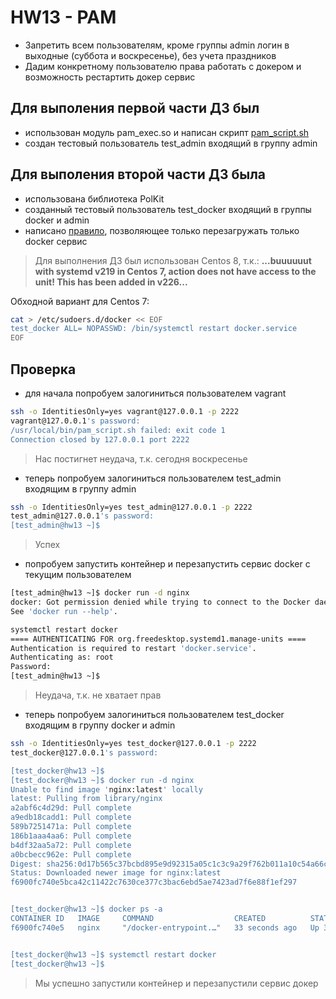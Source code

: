 # HW13 - PAM

- Запретить всем пользователям, кроме группы admin логин в выходные (суббота и воскресенье), без учета праздников
- Дадим конкретному пользователю права работать с докером и возможность рестартить докер сервис

## Для выполения первой части ДЗ был

- использован модуль pam_exec.so и написан скрипт [pam_script.sh](./pam_script.sh)
- создан тестовый пользователь test_admin входящий в группу admin

## Для выполения второй части ДЗ была

- использована библиотека PolKit
- созданный тестовый пользователь test_docker входящий в группы docker и admin
- написано [правило](./10-docker.rules), позволяющее только перезагружать только docker сервис

> Для выполнения ДЗ был использован Centos 8, т.к.:  **...buuuuuut with systemd v219 in Centos 7, action does not have access to the unit! This has been added in v226...**

Обходной вариант для Centos 7:

```bash
cat > /etc/sudoers.d/docker << EOF
test_docker ALL= NOPASSWD: /bin/systemctl restart docker.service
EOF
```

## Проверка

- для начала попробуем залогиниться пользователем vagrant

```bash
ssh -o IdentitiesOnly=yes vagrant@127.0.0.1 -p 2222
vagrant@127.0.0.1's password: 
/usr/local/bin/pam_script.sh failed: exit code 1
Connection closed by 127.0.0.1 port 2222
```

> Нас постигнет неудача, т.к. сегодня воскресенье

- теперь попробуем залогиниться пользователем test_admin входящим в группу admin

```bash
ssh -o IdentitiesOnly=yes test_admin@127.0.0.1 -p 2222
test_admin@127.0.0.1's password:
[test_admin@hw13 ~]$
```

> Успех

- попробуем запустить контейнер и перезапустить сервис docker с текущим пользователем

```bash
[test_admin@hw13 ~]$ docker run -d nginx
docker: Got permission denied while trying to connect to the Docker daemon socket at unix:///var/run/docker.sock: Post "http://%2Fvar%2Frun%2Fdocker.sock/v1.24/containers/create": dial unix /var/run/docker.sock: connect: permission denied.
See 'docker run --help'.

systemctl restart docker
==== AUTHENTICATING FOR org.freedesktop.systemd1.manage-units ====
Authentication is required to restart 'docker.service'.
Authenticating as: root
Password: 
[test_admin@hw13 ~]$
```

> Неудача, т.к. не хватает прав

- теперь попробуем залогиниться пользователем test_docker входящим в группу docker и admin

```bash
ssh -o IdentitiesOnly=yes test_docker@127.0.0.1 -p 2222
test_docker@127.0.0.1's password: 

[test_docker@hw13 ~]$
[test_docker@hw13 ~]$ docker run -d nginx
Unable to find image 'nginx:latest' locally
latest: Pulling from library/nginx
a2abf6c4d29d: Pull complete 
a9edb18cadd1: Pull complete 
589b7251471a: Pull complete 
186b1aaa4aa6: Pull complete 
b4df32aa5a72: Pull complete 
a0bcbecc962e: Pull complete 
Digest: sha256:0d17b565c37bcbd895e9d92315a05c1c3c9a29f762b011a10c54a66cd53c9b31
Status: Downloaded newer image for nginx:latest
f6900fc740e5bca42c11422c7630ce377c3bac6ebd5ae7423ad7f6e88f1ef297


[test_docker@hw13 ~]$ docker ps -a
CONTAINER ID   IMAGE     COMMAND                  CREATED          STATUS          PORTS     NAMES
f6900fc740e5   nginx     "/docker-entrypoint.…"   33 seconds ago   Up 32 seconds   80/tcp    focused_gauss


[test_docker@hw13 ~]$ systemctl restart docker
[test_docker@hw13 ~]$ 
```

> Мы успешно запустили контейнер и перезапустили сервис докер
